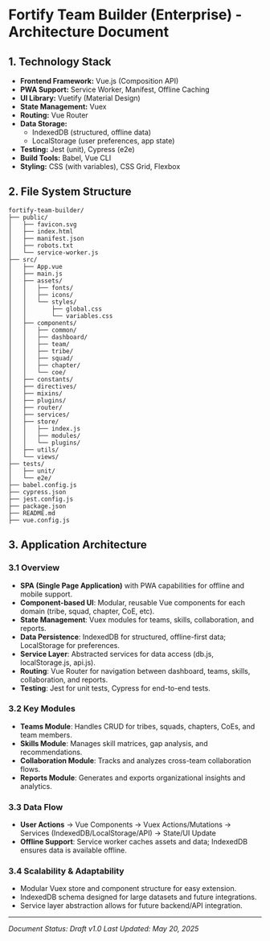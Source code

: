 # Fortify Team Builder (Enterprise) - Architecture Document

## 1. Technology Stack

- **Frontend Framework:** Vue.js (Composition API)
- **PWA Support:** Service Worker, Manifest, Offline Caching
- **UI Library:** Vuetify (Material Design)
- **State Management:** Vuex
- **Routing:** Vue Router
- **Data Storage:**
  - IndexedDB (structured, offline data)
  - LocalStorage (user preferences, app state)
- **Testing:** Jest (unit), Cypress (e2e)
- **Build Tools:** Babel, Vue CLI
- **Styling:** CSS (with variables), CSS Grid, Flexbox

## 2. File System Structure

```
fortify-team-builder/
├── public/
│   ├── favicon.svg
│   ├── index.html
│   ├── manifest.json
│   ├── robots.txt
│   └── service-worker.js
├── src/
│   ├── App.vue
│   ├── main.js
│   ├── assets/
│   │   ├── fonts/
│   │   ├── icons/
│   │   └── styles/
│   │       ├── global.css
│   │       └── variables.css
│   ├── components/
│   │   ├── common/
│   │   ├── dashboard/
│   │   ├── team/
│   │   ├── tribe/
│   │   ├── squad/
│   │   ├── chapter/
│   │   └── coe/
│   ├── constants/
│   ├── directives/
│   ├── mixins/
│   ├── plugins/
│   ├── router/
│   ├── services/
│   ├── store/
│   │   ├── index.js
│   │   ├── modules/
│   │   └── plugins/
│   ├── utils/
│   └── views/
├── tests/
│   ├── unit/
│   └── e2e/
├── babel.config.js
├── cypress.json
├── jest.config.js
├── package.json
├── README.md
├── vue.config.js
```

## 3. Application Architecture

### 3.1 Overview
- **SPA (Single Page Application)** with PWA capabilities for offline and mobile support.
- **Component-based UI**: Modular, reusable Vue components for each domain (tribe, squad, chapter, CoE, etc).
- **State Management**: Vuex modules for teams, skills, collaboration, and reports.
- **Data Persistence**: IndexedDB for structured, offline-first data; LocalStorage for preferences.
- **Service Layer**: Abstracted services for data access (db.js, localStorage.js, api.js).
- **Routing**: Vue Router for navigation between dashboard, teams, skills, collaboration, and reports.
- **Testing**: Jest for unit tests, Cypress for end-to-end tests.

### 3.2 Key Modules
- **Teams Module**: Handles CRUD for tribes, squads, chapters, CoEs, and team members.
- **Skills Module**: Manages skill matrices, gap analysis, and recommendations.
- **Collaboration Module**: Tracks and analyzes cross-team collaboration flows.
- **Reports Module**: Generates and exports organizational insights and analytics.

### 3.3 Data Flow
- **User Actions** → Vue Components → Vuex Actions/Mutations → Services (IndexedDB/LocalStorage/API) → State/UI Update
- **Offline Support**: Service worker caches assets and data; IndexedDB ensures data is available offline.

### 3.4 Scalability & Adaptability
- Modular Vuex store and component structure for easy extension.
- IndexedDB schema designed for large datasets and future integrations.
- Service layer abstraction allows for future backend/API integration.

---

*Document Status: Draft v1.0*
*Last Updated: May 20, 2025*
